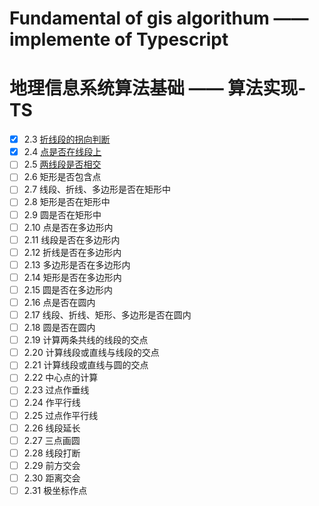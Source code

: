 # Fundamental of gis algorithum  —— implemente of Typescript
# 地理信息系统算法基础 ——  算法实现-TS
- [x] 2.3 [折线段的拐向判断](./src/zxdgx/index.ts)
- [x] 2.4 [点是否在线段上](./src/dzxds/index.ts)
- [ ] 2.5 [两线段是否相交](./src/xdxj/index.ts)
- [ ] 2.6 矩形是否包含点
- [ ] 2.7 线段、折线、多边形是否在矩形中
- [ ] 2.8 矩形是否在矩形中
- [ ] 2.9 圆是否在矩形中
- [ ] 2.10 点是否在多边形内
- [ ] 2.11 线段是否在多边形内
- [ ] 2.12 折线是否在多边形内
- [ ] 2.13 多边形是否在多边形内
- [ ] 2.14 矩形是否在多边形内
- [ ] 2.15 圆是否在多边形内
- [ ] 2.16 点是否在圆内
- [ ] 2.17 线段、折线、矩形、多边形是否在圆内
- [ ] 2.18 圆是否在圆内
- [ ] 2.19 计算两条共线的线段的交点
- [ ] 2.20 计算线段或直线与线段的交点
- [ ] 2.21 计算线段或直线与圆的交点
- [ ] 2.22 中心点的计算
- [ ] 2.23 过点作垂线
- [ ] 2.24 作平行线
- [ ] 2.25 过点作平行线
- [ ] 2.26 线段延长
- [ ] 2.27 三点画圆
- [ ] 2.28 线段打断
- [ ] 2.29 前方交会
- [ ] 2.30 距离交会
- [ ] 2.31 极坐标作点